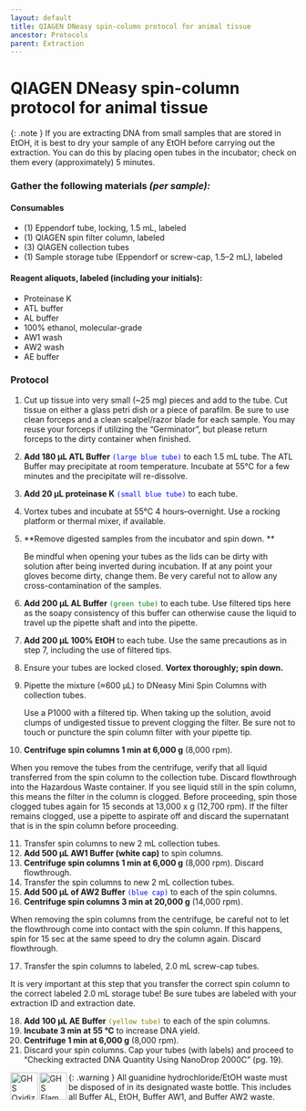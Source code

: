 ```yaml
---
layout: default
title: QIAGEN DNeasy spin-column protocol for animal tissue
ancestor: Protocols
parent: Extraction
---
```


# QIAGEN DNeasy spin-column protocol for animal tissue

{: .note }
If you are extracting DNA from small samples that are stored in EtOH, it is best to dry your sample of any EtOH before carrying out the extraction. You can do this by placing open tubes in the incubator; check on them every (approximately) 5 minutes.

### Gather the following materials _(per sample):_

#### Consumables
- (1) Eppendorf tube, locking, 1.5 mL, labeled
- (1) QIAGEN spin filter column, labeled
- (3) QIAGEN collection tubes
- (1) Sample storage tube (Eppendorf or screw-cap, 1.5–2 mL), labeled
#### Reagent aliquots, labeled (including your initials):
- Proteinase K
- ATL buffer
- AL buffer
- 100% ethanol, molecular-grade
- AW1 wash
- AW2 wash
- AE buffer

### Protocol

1. Cut up tissue into very small (~25 mg) pieces and add to the tube.
    Cut tissue on either a glass petri dish or a piece of parafilm. Be sure to use clean forceps and a clean scalpel/razor blade for each sample. You may reuse your forceps if utilizing the “Germinator”, but please return forceps to the dirty container when finished.
2. **Add 180 µL ATL Buffer** <code style="color : blue">(large blue tube)</code> to each 1.5 mL tube.
    The ATL Buffer may precipitate at room temperature. Incubate at 55°C for a few minutes and the precipitate will re-dissolve.
3. **Add 20 µL proteinase K** <code style="color : blue">(small blue tube)</code> to each tube.
4. Vortex tubes and incubate at 55°C 4 hours–overnight. Use a rocking platform or thermal mixer, if available.
5. **Remove digested samples from the incubator and spin down. **

    Be mindful when opening your tubes as the lids can be dirty with solution after being inverted during incubation. If at any point your gloves become dirty, change them.  Be very careful not to allow any cross-contamination of the samples.
    
6. **Add 200 µL AL Buffer** <code style="color : green">(green tube)</code> to each tube. Use filtered tips here as the soapy consistency of this buffer can otherwise cause the liquid to travel up the pipette shaft and into the pipette.
7. **Add 200 µL 100% EtOH** to each tube. Use the same precautions as in step 7, including the use of filtered tips.
8. Ensure your tubes are locked closed. **Vortex thoroughly; spin down.**
9. Pipette the mixture (≈600 µL) to DNeasy Mini Spin Columns with collection tubes. 

    Use a P1000 with a filtered tip. When taking up the solution, avoid clumps of undigested tissue to prevent clogging the filter. Be sure not to touch or puncture the spin column filter with your pipette tip.

10. **Centrifuge spin columns 1 min at 6,000 g** (8,000 rpm). 

When you remove the tubes from the centrifuge, verify that all liquid transferred from the spin column to the collection tube. Discard flowthrough into the Hazardous Waste container. If you see liquid still in the spin column, this means the filter in the column is clogged. Before proceeding, spin those clogged tubes again for 15 seconds at 13,000 x g (12,700 rpm). If the filter remains clogged, use a pipette to aspirate off and discard the supernatant that is in the spin column before proceeding.

11. Transfer spin columns to new 2 mL collection tubes.
12. **Add 500 µL AW1 Buffer (white cap)** to spin columns.
13. **Centrifuge spin columns 1 min at 6,000 g** (8,000 rpm). Discard flowthrough.
14. Transfer the spin columns to new 2 mL collection tubes.
15. **Add 500 µL of AW2 Buffer** <code style="color : blue">(blue cap)</code> to each of the spin columns.
16. **Centrifuge spin columns 3 min at 20,000 g** (14,000 rpm). 

When removing the spin columns from the centrifuge, be careful not to let the flowthrough come into contact with the spin column. If this happens, spin for 15 sec at the same speed to dry the column again. Discard flowthrough.

17. Transfer the spin columns to labeled, 2.0 mL screw-cap tubes. 

It is very important at this step that you transfer the correct spin column to the correct labeled 2.0 mL storage tube! Be sure tubes are labeled with your extraction ID and extraction date.

18. **Add 100 µL AE Buffer** <code style="color : olive">(yellow tube)</code> to each of the spin columns.
19. **Incubate 3 min at 55 °C** to increase DNA yield.
20. **Centrifuge 1 min at 6,000 g** (8,000 rpm).
21. Discard your spin columns. Cap your tubes (with labels) and proceed to “Checking extracted DNA Quantity Using NanoDrop 2000C” (pg. 19).

{: .warning }
<img src='https://github.com/CCG-CAS/gh-pages/blob/main/assets/GHS-oxidizing.png?raw=true'
    alt="GHS Oxidizing" 
    width='48'
    align='left'>
<img src='https://github.com/CCG-CAS/gh-pages/blob/main/assets/GHS-flammable.png?raw=true'
    alt='GHS Flammable'
    width="48"
    align='left'>
All guanidine hydrochloride/EtOH waste must be disposed of in its designated waste bottle. This includes all Buffer AL, EtOH, Buffer AW1, and Buffer AW2 waste.


